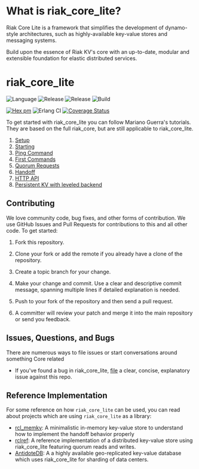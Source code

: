 # What is riak_core_lite?

Riak Core Lite is a framework that simplifies the development of dynamo-style architectures, such as highly-available key-value stores and messaging systems.

Build upon the essence of Riak KV's core with an up-to-date, modular and extensible foundation for elastic distributed services.

# riak_core_lite

![Language](https://img.shields.io/badge/language-erlang-blue.svg)
![Release](https://img.shields.io/badge/release-R21+-9cf.svg)
![Release](https://img.shields.io/badge/formatter-erlang_otp-33d.svg)
![Build](https://img.shields.io/badge/build-rebar3%203.15.1-brightgreen.svg)

[![Hex pm](https://img.shields.io/hexpm/v/riak_core_lite.svg)](https://hex.pm/packages/riak_core_lite)
![Erlang CI](https://github.com/riak-core-lite/riak_core_lite/workflows/Erlang%20CI/badge.svg)
[![Coverage Status](https://coveralls.io/repos/github/riak-core-lite/riak_core_lite/badge.svg?branch=master)](https://coveralls.io/github/riak-core-lite/riak_core_lite?branch=master)


To get started with riak_core_lite you can follow Mariano Guerra's tutorials.
They are based on the full riak_core, but are still applicable to riak_core_lite.

1. [Setup](http://marianoguerra.org/posts/riak-core-tutorial-part-1-setup.html)
2. [Starting](http://marianoguerra.org/posts/riak-core-tutorial-part-2-starting.html)
3. [Ping Command](http://marianoguerra.org/posts/riak-core-tutorial-part-3-ping-command.html)
4. [First Commands](http://marianoguerra.org/posts/riak-core-tutorial-part-4-first-commands.html)
5. [Quorum Requests](http://marianoguerra.org/posts/riak-core-tutorial-part-5-quorum-requests.html)
6. [Handoff](http://marianoguerra.org/posts/riak-core-tutorial-part-6-handoff.html)
7. [HTTP API](http://marianoguerra.org/posts/riak-core-tutorial-part-8-http-api.html)
9. [Persistent KV with leveled backend](http://marianoguerra.org/posts/riak-core-tutorial-part-9-persistent-kv-with-leveled-backend.html)

## Contributing

We love community code, bug fixes, and other forms of contribution. We
use GitHub Issues and Pull Requests for contributions to this and all
other code. To get started:

1. Fork this repository.
2. Clone your fork or add the remote if you already have a clone of
   the repository.
3. Create a topic branch for your change.
4. Make your change and commit. Use a clear and descriptive commit
   message, spanning multiple lines if detailed explanation is needed.
5. Push to your fork of the repository and then send a pull request.

6. A committer will review your patch and merge it into the main
   repository or send you feedback.

## Issues, Questions, and Bugs

There are numerous ways to file issues or start conversations around
something Core related

* If you've found a bug in riak_core_lite,
  [file](https://github.com/riak-core-lite/riak_core_lite/issues) a clear, concise,
  explanatory issue against this repo.
  
## Reference Implementation

For some reference on how `riak_core_lite` can be used, you can read about projects which are using `riak_core_lite` as a library:

- [rcl_memkv](https://github.com/albsch/rcl_memkv): A minimalistic in-memory key-value store to understand how to implement the handoff behavior properly
- [rclref](https://github.com/wattlebirdaz/rclref): A reference implementation of a distributed key-value store using riak_core_lite featuring quorum reads and writes.
- [AntidoteDB](https://github.com/AntidoteDB/antidote): A a highly available geo-replicated key-value database which uses riak_core_lite for sharding of data centers.
